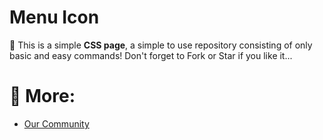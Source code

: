 # Menu Icon
:apple: This is a simple **CSS page**, a simple to use repository consisting of only basic and easy commands! Don't forget to Fork or Star if you like it...

# 📝 More:
- <a href="https://github.com/KaguwoNetwork"> Our Community </a>
